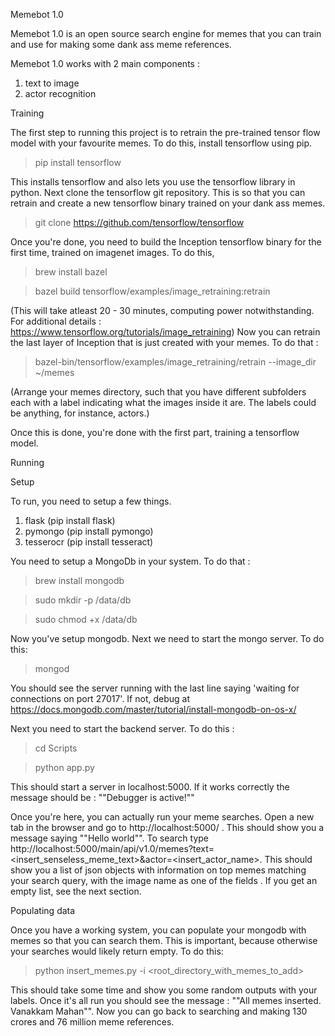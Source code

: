 Memebot 1.0

Memebot 1.0 is an open source search engine for memes that you can train and use for making some dank ass meme references. 

Memebot 1.0 works with 2 main components : 
1. text to image 
2. actor recognition 

Training

The first step to running this project is to retrain the pre-trained tensor flow model with your favourite memes. To do this, install tensorflow using pip. 

>pip install tensorflow

This installs tensorflow and also lets you use the tensorflow library in python. 
Next clone the tensorflow git repository. This is so that you can retrain and create a new tensorflow binary trained on your dank ass memes. 

>git clone https://github.com/tensorflow/tensorflow

Once you're done, you need to build the Inception tensorflow binary for the first time, trained on imagenet images. To do this, 

>brew install bazel

>bazel build tensorflow/examples/image_retraining:retrain

(This will take atleast 20 - 30 minutes, computing power notwithstanding. For additional details : https://www.tensorflow.org/tutorials/image_retraining)
Now you can retrain the last layer of Inception that is just created with your memes. To do that : 

>bazel-bin/tensorflow/examples/image_retraining/retrain --image_dir ~/memes

(Arrange your memes directory, such that you have different subfolders each with a label indicating what the images inside it are. The labels could be anything, for instance, actors.)

Once this is done, you're done with the first part, training a tensorflow model. 

Running

Setup

To run, you need to setup a few things. 

1. flask (pip install flask)
2. pymongo (pip install pymongo)
3. tesserocr (pip install tesseract)

You need to setup a MongoDb in your system. To do that : 

>brew install mongodb

>sudo mkdir -p /data/db

>sudo chmod +x /data/db

Now you've setup mongodb. Next we need to start the mongo server. To do this:

>mongod

You should see the server running with the last line saying 'waiting for connections on port 27017'. If not, debug at https://docs.mongodb.com/master/tutorial/install-mongodb-on-os-x/

Next you need to start the backend server. To do this : 

>cd Scripts

>python app.py

This should start a server in localhost:5000. If it works correctly the message should be : ""Debugger is active!""

Once you're here, you can actually run your meme searches. Open a new tab in the browser and go to http://localhost:5000/ . This should show you a message saying ""Hello world"". To search type http://localhost:5000/main/api/v1.0/memes?text=<insert_senseless_meme_text>&actor=<insert_actor_name>. This should show you a list of json objects with information on top memes matching your search query, with the image name as one of the fields . If you get an empty list, see the next section. 

Populating data

Once you have a working system, you can populate your mongodb with memes so that you can search them. This is important, because otherwise your searches would likely return empty. To do this: 

>python insert_memes.py -i <root_directory_with_memes_to_add>

This should take some time and show you some random outputs with your labels. Once it's all run you should see the message : ""All memes inserted. Vanakkam Mahan"". 
Now you can go back to searching and making 130 crores and 76 million meme references.
